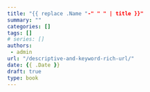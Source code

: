 ```yaml
---
title: "{{ replace .Name "-" " " | title }}"
summary: ""
categories: []
tags: []
# series: []
authors:
 - admin
url: "/descriptive-and-keyword-rich-url/"
date: {{ .Date }}
draft: true
type: book
---
```

